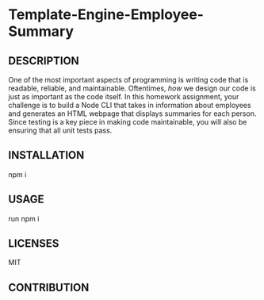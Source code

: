 # Template-Engine-Employee-Summary
  ## DESCRIPTION
  One of the most important aspects of programming is writing code that is readable, reliable, and maintainable. Oftentimes, *how* we design our code is just as important as the code itself. In this homework assignment, your challenge is to build a Node CLI that takes in information about employees and generates an HTML webpage that displays summaries for each person. Since testing is a key piece in making code maintainable, you will also be ensuring that all unit tests pass.
  ## INSTALLATION
  npm i
  ## USAGE
  run npm i
  ## LICENSES
  MIT
  ## CONTRIBUTION
  

